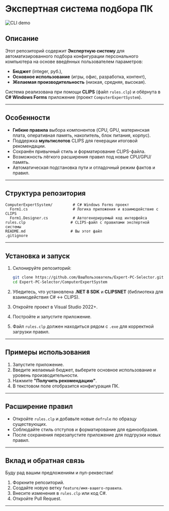 # Экспертная система подбора ПК

![CLI demo](https://img.shields.io/badge/status-stable-brightgreen)

## Описание

Этот репозиторий содержит **Экспертную систему** для автоматизированного подбора конфигурации персонального компьютера на основе введённых пользователем параметров:

* **Бюджет** (integer, руб.),
* **Основное использование** (игры, офис, разработка, контент),
* **Желаемая производительность** (низкая, средняя, высокая).

Система реализована при помощи **CLIPS** (файл `rules.clp`) и обёрнута в **C# Windows Forms** приложение (проект `ComputerExpertSystem`).

---

## Особенности

* **Гибкие правила** выбора компонентов (CPU, GPU, материнская плата, оперативная память, накопитель, блок питания, корпус).
* Поддержка **мультислотов** CLIPS для генерации итоговой рекомендации.
* Сохранён привычный стиль и форматирование CLIPS-файла.
* Возможность лёгкого расширения правил под новые CPU/GPU/память.
* Автоматическая подстановка пути и отладочный режим фактов и правил.

---

## Структура репозитория

```
ComputerExpertSystem/         # C# Windows Forms проект
  Form1.cs                    # Логика приложения и взаимодействие с CLIPS
  Form1.Designer.cs           # Автогенерируемый код интерфейса
rules.clp                    # CLIPS-файл с правилами экспертной системы
README.md                    # Вы этот файл
.gitignore
```

---

## Установка и запуск

1. Склонируйте репозиторий:

   ```bash
   git clone https://github.com/ВашПользователь/Expert-PC-Selector.git
   cd Expert-PC-Selector/ComputerExpertSystem
   ```
2. Убедитесь, что установлена **.NET 8 SDK** и **CLIPSNET** (библиотека для взаимодействия C# ↔ CLIPS).
3. Откройте проект в Visual Studio 2022+.
4. Постройте и запустите приложение.
5. Файл `rules.clp` должен находиться рядом с `.exe` для корректной загрузки правил.

---

## Примеры использования

1. Запустите приложение.
2. Введите желаемый бюджет, выберите основное использование и уровень производительности.
3. Нажмите **"Получить рекомендацию"**.
4. В текстовом поле отобразится конфигурация ПК.

---

## Расширение правил

* Откройте `rules.clp` и добавьте новые `defrule` по образцу существующих.
* Соблюдайте стиль отступов и форматирование для единообразия.
* После сохранения перезапустите приложение для подгрузки новых правил.

---

## Вклад и обратная связь

Буду рад вашим предложениям и пул-реквестам!

1. Форкните репозиторий.
2. Создайте новую ветку `feature/имя-вашего-правила`.
3. Внесите изменения в `rules.clp` или код C#.
4. Откройте Pull Request.

---
